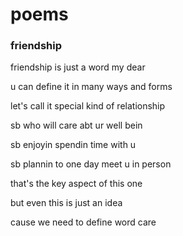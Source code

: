 # poems


### friendship
friendship is just a word my dear

u can define it in many ways and forms

let's call it special kind of relationship



sb who will care abt ur well bein

sb enjoyin spendin time with u

sb plannin to one day meet u in person



that's the key aspect of this one

but even this is just an idea

cause we need to define word care
